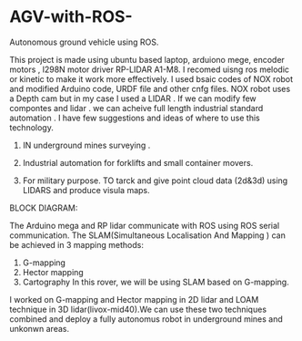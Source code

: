 # AGV-with-ROS-
Autonomous ground vehicle using ROS. 

This project is made using ubuntu based laptop, arduiono mege, encoder motors , l298N motor driver RP-LIDAR A1-M8. I recomed uisng ros melodic or kinetic to make it work more effectively.
I used bsaic codes of NOX robot and modified Arduino code, URDF file and other cnfg files.
NOX robot uses a Depth cam but in my case I used a LIDAR . 
If we can modify few compontes and lidar . we can acheive full length industrial standard automation . I have few suggestions and ideas of where to use this technology.

1. IN underground mines surveying .

2. Industrial automation for forklifts and small container movers.

3. For military purpose. TO tarck and give point cloud data (2d&3d) using LIDARS and produce visula maps.
 
BLOCK DIAGRAM:

The Arduino mega and RP lidar communicate with ROS using ROS serial communication.
The SLAM(Simultaneous Localisation And Mapping ) can be achieved in 3 mapping methods:
1. G-mapping
2. Hector mapping
3. Cartography
In this rover, we will be using SLAM based on G-mapping.

I worked on G-mapping and Hector mapping in 2D lidar and LOAM technique in 3D lidar(livox-mid40).We can use these two techniques combined and deploy a fully autonomus robot in underground mines and unkonwn areas. 

                                   




                  



